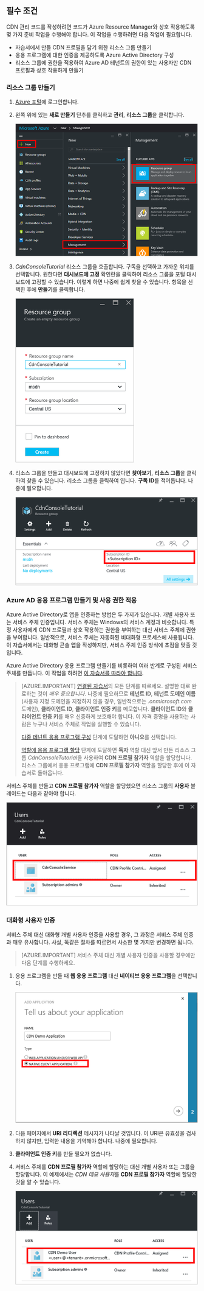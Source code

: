 ## 필수 조건

CDN 관리 코드를 작성하려면 코드가 Azure Resource Manager와 상호 작용하도록 몇 가지 준비 작업을 수행해야 합니다. 이 작업을 수행하려면 다음 작업이 필요합니다.

* 자습서에서 만들 CDN 프로필을 담기 위한 리소스 그룹 만들기
* 응용 프로그램에 대한 인증을 제공하도록 Azure Active Directory 구성
* 리소스 그룹에 권한을 적용하여 Azure AD 테넌트의 권한이 있는 사용자만 CDN 프로필과 상호 작용하게 만들기

### 리소스 그룹 만들기

1. [Azure 포털](https://portal.azure.com)에 로그인합니다.

2. 왼쪽 위에 있는 **새로 만들기** 단추를 클릭하고 **관리**, **리소스 그룹**을 클릭합니다.
	
	![새 리소스 그룹 만들기](./media/cdn-app-dev-prep/cdn-new-rg-1-include.png)

3. *CdnConsoleTutorial* 리소스 그룹을 호출합니다. 구독을 선택하고 가까운 위치를 선택합니다. 원한다면 **대시보드에 고정** 확인란을 클릭하여 리소스 그룹을 포털 대시보드에 고정할 수 있습니다. 이렇게 하면 나중에 쉽게 찾을 수 있습니다. 항목을 선택한 후에 **만들기**를 클릭합니다.

	![리소스 그룹에 이름 지정하기](./media/cdn-app-dev-prep/cdn-new-rg-2-include.png)

4. 리소스 그룹을 만들고 대시보드에 고정하지 않았다면 **찾아보기**, **리소스 그룹**을 클릭하여 찾을 수 있습니다. 리소스 그룹을 클릭하여 엽니다. **구독 ID**를 적어둡니다. 나중에 필요합니다.

	![리소스 그룹에 이름 지정하기](./media/cdn-app-dev-prep/cdn-subscription-id-include.png)

### Azure AD 응용 프로그램 만들기 및 사용 권한 적용

Azure Active Directory로 앱을 인증하는 방법은 두 가지가 있습니다. 개별 사용자 또는 서비스 주체 인증입니다. 서비스 주체는 Windows의 서비스 계정과 비슷합니다. 특정 사용자에게 CDN 프로필과 상호 작용하는 권한을 부여하는 대신 서비스 주체에 권한을 부여합니다. 일반적으로, 서비스 주체는 자동화된 비대화형 프로세스에 사용됩니다. 이 자습서에서는 대화형 콘솔 앱을 작성하지만, 서비스 주체 인증 방식에 초점을 맞출 것입니다.

Azure Active Directory 응용 프로그램 만들기를 비롯하여 여러 반계로 구성된 서비스 주체를 만듭니다. 이 작업을 하려면 [이 자습서를 따라야 합니다](../articles/resource-group-create-service-principal-portal.md).

> [AZURE.IMPORTANT] [연결된 자습서](../articles/resource-group-create-service-principal-portal.md)의 모든 단계를 따르세요. 설명한 대로 완료하는 것이 *매우 중요합니다*. 나중에 필요하므로 **테넌트 ID**, **테넌트 도메인 이름**(사용자 지정 도메인을 지정하지 않을 경우, 일반적으로는 *.onmicrosoft.com* 도메인), **클라이언트 ID**, **클라이언트 인증 키**를 메모합니다. **클라이언트 ID**와 **클라이언트 인증 키**를 매우 신중하게 보호해야 합니다. 이 자격 증명을 사용하는 사람은 누구나 서비스 주체로 작업을 실행할 수 있습니다.
> 	
> [다중 테넌트 응용 프로그램 구성](../articles/resource-group-create-service-principal-portal.md#configure-multi-tenant-application) 단계에 도달하면 **아니요**를 선택합니다.
> 
> [역할에 응용 프로그램 할당](../articles/resource-group-create-service-principal-portal.md#assign-application-to-role) 단계에 도달하면 **독자** 역할 대신 앞서 만든 리소스 그룹 *CdnConsoleTutorial*을 사용하여 **CDN 프로필 참가자** 역할을 할당합니다. 리소스 그룹에서 응용 프로그램에 **CDN 프로필 참가자** 역할을 할당한 후에 이 자습서로 돌아옵니다.

서비스 주체를 만들고 **CDN 프로필 참가자** 역할을 할당했으면 리소스 그룹의 **사용자** 블레이드는 다음과 같아야 합니다.

![사용자 블레이드](./media/cdn-app-dev-prep/cdn-service-principal-include.png)


### 대화형 사용자 인증

서비스 주체 대신 대화형 개별 사용자 인증을 사용할 경우, 그 과정은 서비스 주체 인증과 매우 유사합니다. 사실, 똑같은 절차를 따르면서 사소한 몇 가지만 변경하면 됩니다.

> [AZURE.IMPORTANT] 서비스 주체 대신 개별 사용자 인증을 사용할 경우에만 다음 단계를 수행하세요.

1. 응용 프로그램을 만들 때 **웹 응용 프로그램** 대신 **네이티브 응용 프로그램**을 선택합니다.
	
	![네이티브 응용 프로그램](./media/cdn-app-dev-prep/cdn-native-application-include.png)
	
2. 다음 페이지에서 **URI 리디렉션** 메시지가 나타날 것입니다. 이 URI은 유효성을 검사하지 않지만, 입력한 내용을 기억해야 합니다. 나중에 필요합니다.

3. **클라이언트 인증 키**를 만들 필요가 없습니다.

4. 서비스 주체를 **CDN 프로필 참가자** 역할에 할당하는 대신 개별 사용자 또는 그룹을 할당합니다. 이 예제에서는 *CDN 데모 사용자*를 **CDN 프로필 참가자** 역할에 할당한 것을 알 수 있습니다.
	
	![개별 사용자 액세스](./media/cdn-app-dev-prep/cdn-aad-user-include.png)

<!---HONumber=AcomDC_0706_2016-->